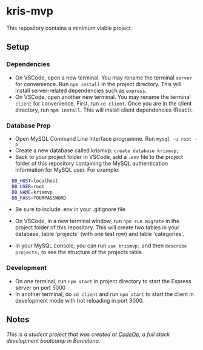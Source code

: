 # kris-mvp

This repository contains a minimum viable project.

## Setup

### Dependencies

- On VSCode, open a new terminal. You may rename the terminal `server` for convenience. Run `npm install` in the project directory. This will install server-related dependencies such as `express`.
- On VSCode, open another new terminal. You may rename the terminal `client` for convenience. First, run `cd client`. Once you are in the client directory, run `npm install`. This will install client dependencies (React).

### Database Prep

- Open MySQL Command Line Interface programme. Run `mysql -u root -p`
- Create a new database called krismvp: `create database krismvp;`
- Back to your project folder in VSCode, add a `.env` file to the project folder of this repository containing the MySQL authentication information for MySQL user. For example:

```bash
  DB_HOST=localhost
  DB_USER=root
  DB_NAME=krismvp
  DB_PASS=YOURPASSWORD
```

- Be sure to include .env in your .gitignore file
- On VSCode, in a new terminal window, run `npm run migrate` in the project folder of this repository. This will create two tables in your database, table 'projects' (with one test row) and table 'categories'.

- In your MySQL console, you can run `use krismvp;` and then `describe projects;` to see the structure of the projects table.

### Development

- On one terminal, run `npm start` in project directory to start the Express server on port 5000
- In another terminal, do `cd client` and run `npm start` to start the client in development mode with hot reloading in port 3000.

## Notes

_This is a student project that was created at [CodeOp](http://CodeOp.tech), a full stack development bootcamp in Barcelona._
